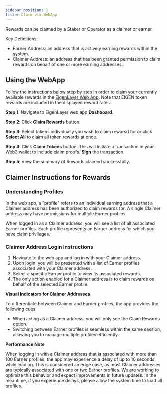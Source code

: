 ```yaml
---
sidebar_position: 1
title: Claim via WebApp
---
```


Rewards can be claimed by a Staker or Operator as a claimer or earner. 

Key Definitions:
- Earner Address: an address that is actively earning rewards within the system.
- Claimer Address: an address that has been granted permission to claim rewards on behalf of one or more earning addresses.


## Using the WebApp

Follow the instructions below step by step in order to claim your currently available rewards in the [EigenLayer Web App](https://app.eigenlayer.xyz/). Note that EIGEN token rewards are included in the displayed reward rates.

**Step 1**: Navigate to EigenLayer web app **Dashboard**.

**Step 2**: Click **Claim Rewards** button.

**Step 3**: Select tokens individually you wish to claim rewarsd for or click **Select All** to claim all token rewards at once.

**Step 4**: Click **Claim Tokens** button. This will initiate a transaction in your Web3 wallet to include claim proofs. **Sign** the transaction.

**Step 5**: View the summary of Rewards claimed successfully.

## Claimer Instructions for Rewards

### Understanding Profiles

In the web app, a "profile" refers to an individual earning address that a Claimer address has been authorized to claim rewards for. A single Claimer address may have permissions for multiple Earner profiles.

When logged in as a Claimer address, you will see a list of all associated Earner profiles. Each profile represents an Earner address for which you have claim privileges.

### Claimer Address Login Instructions

1.	Navigate to the web app and log in with your Claimer address.
2.	Upon login, you will be presented with a list of Earner profiles associated with your Claimer address.
3.	Select a specific Earner profile to view its associated rewards.
4.	The only action enabled for a Claimer address is to claim rewards on behalf of the selected Earner profile.

**Visual Indicators for Claimer Addresses**

To differentiate between Claimer and Earner profiles, the app provides the following cues:
- When acting as a Claimer address, you will only see the Claim Rewards option.
- Switching between Earner profiles is seamless within the same session, allowing you to manage multiple profiles efficiently.

**Performance Note**

When logging in with a Claimer address that is associated with more than 100 Earner profiles, the app may experience a delay of up to 10 seconds while loading. This is considered an edge case, as most Claimer addresses are typically associated with one or two Earner profiles. We are working to optimize this behavior and expect improvements in future updates. In the meantime, if you experience delays, please allow the system time to load all profiles.

